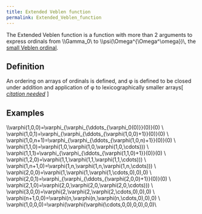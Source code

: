 ```yaml
---
title: Extended Veblen function
permalink: Extended_Veblen_function
---
```












The Extended Veblen function is a function with more than 2 arguments to
express ordinals from \\\Gamma_0\\ to \\\psi(\Omega^{\Omega^\omega})\\,
the [small Veblen
ordinal](Madore%27s_%CF%88_function#Small_Veblen_ordinal "Madore's ψ function").

## Definition

An ordering on arrays of ordinals is defined, and φ is defined to be
closed under addition and application of φ to lexicographically smaller
arrays\[ [*citation
needed*](Library "Library")
\]

## Examples

\\\varphi(1,0,0)=\varphi\_{\varphi\_{\ddots\_{\varphi_0(0)}}(0)}(0) \\
\varphi(1,0,1)=\varphi\_{\varphi\_{\ddots\_{\varphi(1,0,0)+1}}(0)}(0) \\
\varphi(1,0,n+1)=\varphi\_{\varphi\_{\ddots\_{\varphi(1,0,n)+1}}(0)}(0)
\\ \varphi(1,1,0)=\varphi(1,0,\varphi(1,0,\varphi(1,0,\cdots))) \\
\varphi(1,1,1)=\varphi\_{\varphi\_{\ddots\_{\varphi(1,1,0)+1}}(0)}(0) \\
\varphi(1,2,0)=\varphi(1,1,\varphi(1,1,\varphi(1,1,\cdots))) \\
\varphi(1,n+1,0)=\varphi(1,n,\varphi(1,n,\varphi(1,n,\cdots))) \\
\varphi(2,0,0)=\varphi(1,\varphi(1,\varphi(1,\cdots,0),0),0) \\
\varphi(2,0,1)=\varphi\_{\varphi\_{\ddots\_{\varphi(2,0,0)+1}}(0)}(0) \\
\varphi(2,1,0)=\varphi(2,0,\varphi(2,0,\varphi(2,0,\cdots))) \\
\varphi(3,0,0)=\varphi(2,\varphi(2,\varphi(2,\cdots,0),0),0) \\
\varphi(n+1,0,0)=\varphi(n,\varphi(n,\varphi(n,\cdots,0),0),0) \\
\varphi(1,0,0,0)=\varphi(\varphi(\varphi(\cdots,0,0),0,0),0,0)\\


